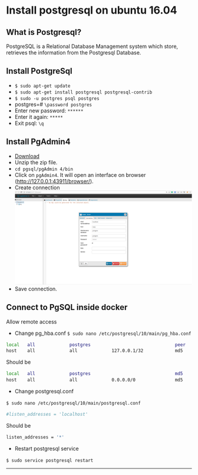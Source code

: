 # Install postgresql on ubuntu 16.04

What is Postgresql?
--------
PostgreSQL is a Relational Database Management system which store, retrieves the information from the Postgresql Database.

Install PostgreSql
--------
- `$ sudo apt-get update`
- `$ sudo apt-get install postgresql postgresql-contrib`
- `$ sudo -u postgres psql postgres`
- postgres=# `\password postgres`
- Enter new password: `******`
- Enter it again: `*****`
- Exit psql: `\q`

Install PgAdmin4
---------------
- [Download](https://www.pgadmin.org/download/pgadmin-4-python-wheel/)
- Unzip the zip file.
- `cd pgsql/pgAdmin 4/bin`
- Click on `pgAdmin4`. It will open an interface on browser (http://127.0.0.1:43911/browser/).
- Create connection
![PgSql Connection](images/pg-connect.png)
- Save connection.

Connect to PgSQL inside docker
---------------------------
Allow remote access

- Change pg_hba.conf
`$ sudo nano /etc/postgresql/10/main/pg_hba.conf`

```sh
local   all             postgres                                peer
host    all             all             127.0.0.1/32            md5
```

Should be

```sh
local   all             postgres                                md5
host    all             all             0.0.0.0/0               md5
```

- Change postgresql.conf

`$ sudo nano /etc/postgresql/10/main/postgresql.conf`

```sh
#listen_addresses = 'localhost'
```

Should be

```sh
listen_addresses = '*'
```

- Restart postgresql service

`$ sudo service postgresql restart`

--------------------------------------------------------------------


